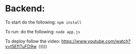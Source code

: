 # Backend:
To start do the following:
`npm install`

To run: do the following:
`node app.js`

To deploy follow the video: https://www.youtube.com/watch?v=t5EfITuFD9w
:)))))

